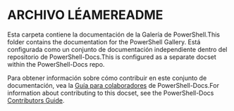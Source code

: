 # <a name="readme"></a><span data-ttu-id="d5de5-101">ARCHIVO LÉAME</span><span class="sxs-lookup"><span data-stu-id="d5de5-101">README</span></span>

<span data-ttu-id="d5de5-102">Esta carpeta contiene la documentación de la Galería de PowerShell.</span><span class="sxs-lookup"><span data-stu-id="d5de5-102">This folder contains the documentation for the PowerShell Gallery.</span></span>
<span data-ttu-id="d5de5-103">Está configurada como un conjunto de documentación independiente dentro del repositorio de PowerShell-Docs.</span><span class="sxs-lookup"><span data-stu-id="d5de5-103">This is configured as a separate docset within the PowerShell-Docs repo.</span></span>

<span data-ttu-id="d5de5-104">Para obtener información sobre cómo contribuir en este conjunto de documentación, vea la [Guía para colaboradores](https://github.com/PowerShell/PowerShell-Docs/blob/staging/CONTRIBUTING.md) de PowerShell-Docs.</span><span class="sxs-lookup"><span data-stu-id="d5de5-104">For information about contributing to this docset, see the PowerShell-Docs [Contributors Guide](https://github.com/PowerShell/PowerShell-Docs/blob/staging/CONTRIBUTING.md).</span></span>

